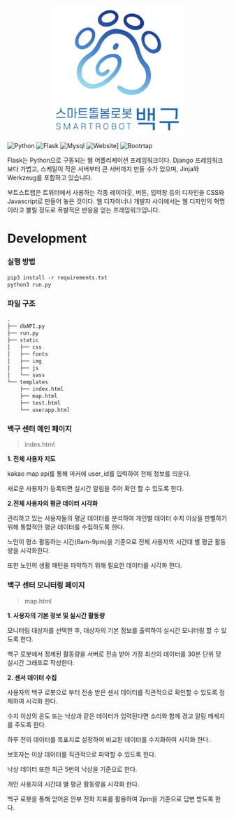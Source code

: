 <div align="center"><img src="./images/109_logo_ver.png" width="300">
</div>

![Python](https://img.shields.io/badge/Python-3.7.4-blue)
![Flask](https://img.shields.io/badge/Flask-1.1.2-red)
![Mysql](https://img.shields.io/badge/MySQL-5.7.32-blueviolet)
![Website](https://img.shields.io/badge/WebSite-HERE-yellow)]
![Bootrtap](https://img.shields.io/badge/bootstrap-Flask--Bootstrap%203.3.7.1-brightgreen)

Flask는 Python으로 구동되는 웹 어플리케이션 프레임워크이다. Django 프레임워크보다 가볍고, 스케일이 작은 서버부터 큰 서버까지 만들 수가 있으며, Jinja와 Werkzeug를 포함하고 있습니다. 

부트스트랩은 트위터에서 사용하는 각종 레이아웃, 버튼, 입력창 등의 디자인을 CSS와 Javascript로 만들어 놓은 것이다. 웹 디자이너나 개발자 사이에서는 웹 디자인의 혁명이라고 불릴 정도로 폭발적은 반응을 얻는 프레임워크입니다.

# Development
### 실행 방법 

```
pip3 install -r requirements.txt
python3 run.py
```
### 파일 구조 
```
.
├── dbAPI.py
├── run.py
├── static
│   ├── css
│   ├── fonts
│   ├── img  
│   ├── js
│   └── sass      
└── templates
    ├── index.html
    ├── map.html
    ├── test.html
    └── userapp.html
```

### 백구 센터 메인 페이지
>index.html


**1. 전체 사용자 지도**

kakao map api를 통해 마커에 user_id를 입력하여 전체 정보를 띄운다.

새로운 사용자가 등록되면 실시간 알림을 주어 확인 할 수 있도록 한다.


**2.전체 사용자의 평균 데이터 시각화**

관리하고 있는 사용자들의 평균 데이터를 분석하여 개인별 데이터 수치 이상을 판별하기 위해 통합적인 평균 데이터를 수집하도록 한다. 



노인이 평소 활동하는 시간(6am-9pm)을 기준으로 전체 사용자의 시간대 별 평균 활동량을 시각화한다.

또한 노인의 생활 패턴을 파악하기 위해 필요한 데이터를 시각화 한다.




### 백구 센터 모니터링 페이지
>map.html

**1. 사용자의 기본 정보 및 실시간 활동량**

모니터링 대상자를 선택한 후, 대상자의 기본 정보를 출력하여 실시간 모니터링 할 수 있도록 한다.  

백구 로봇에서 정제된 활동량을 서버로 전송 받아 가장 최신의 데이터를 30분 단위 당 실시간 그래프로 작성한다.



**2. 센서 데이터 수집**

사용자의 백구 로봇으로 부터 전송 받은 센서 데이터를 직관적으로 확인할 수 있도록 정제하여 시각화 한다. 

수치 이상의 온도 또는 낙상과 같은 데이터가 입력된다면 소리와 함께 경고 알림 메세지를 주도록 한다. 


하루 전의 데이터를 목표치로 설정하여 비교된 데이터를 수치화하여 시각화 한다. 

보호자는 이상 데이터를 직관적으로 파악할 수 있도록 한다. 

낙상 데이터 또한 최근 5번의 낙상을 기준으로 한다. 


개인 사용자의 시간대 별 평균 활동량을 시각화 한다. 

백구 로봇을 통해 얻어온 안부 전화 지표를 활용하여 2pm을 기준으로 답변 받도록 한다.
